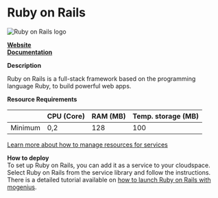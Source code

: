 ﻿# Ruby on Rails

![Ruby on Rails logo](https://api.mogenius.com/file/id/4b9a3e1b-611c-4592-b629-69c7360373aa)

**[Website](https://rubyonrails.org)**  
**[Documentation](https://guides.rubyonrails.org)**  

**Description**

Ruby on Rails is a full-stack framework based on the programming language Ruby, to build powerful web apps.

**Resource Requirements**

||CPU (Core)|RAM (MB)  |Temp. storage (MB)|
|--|--|--|--|
| Minimum | 0,2 | 128 | 100 |

[Learn more about how to manage resources for services](./../../cloud-management/resource-management.md)

**How to deploy**  
To set up Ruby on Rails, you can add it as a service to your cloudspace. Select Ruby on Rails from the service library and follow the instructions.  
There is a detailed tutorial available on [how to launch Ruby on Rails with mogenius](./../../tutorials/how-to-deploy-ruby-on-rails-in-the-cloud.md).